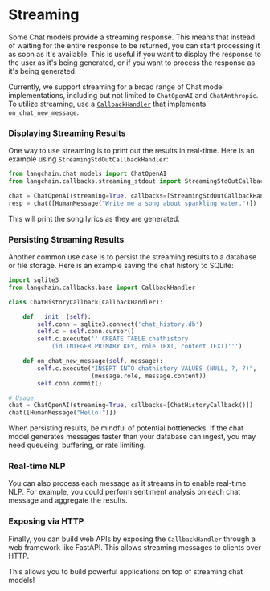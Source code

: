 

Streaming
=========

Some Chat models provide a streaming response. This means that instead of waiting for the entire response to be returned, you can start processing it as soon as it's available. This is useful if you want to display the response to the user as it's being generated, or if you want to process the response as it's being generated.

Currently, we support streaming for a broad range of Chat model implementations, including but not limited to `ChatOpenAI` and `ChatAnthropic`. To utilize streaming, use a [`CallbackHandler`](https://github.com/hwchase17/langchain/blob/master/langchain/callbacks/base.py) that implements `on_chat_new_message`. 

### Displaying Streaming Results

One way to use streaming is to print out the results in real-time. Here is an example using `StreamingStdOutCallbackHandler`:

```python
from langchain.chat_models import ChatOpenAI
from langchain.callbacks.streaming_stdout import StreamingStdOutCallbackHandler

chat = ChatOpenAI(streaming=True, callbacks=[StreamingStdOutCallbackHandler()])
resp = chat([HumanMessage("Write me a song about sparkling water.")])
```

This will print the song lyrics as they are generated.

### Persisting Streaming Results 

Another common use case is to persist the streaming results to a database or file storage. Here is an example saving the chat history to SQLite:

```python
import sqlite3
from langchain.callbacks.base import CallbackHandler

class ChatHistoryCallback(CallbackHandler):

    def __init__(self):
        self.conn = sqlite3.connect('chat_history.db')
        self.c = self.conn.cursor()
        self.c.execute('''CREATE TABLE chathistory
            (id INTEGER PRIMARY KEY, role TEXT, content TEXT)''')

    def on_chat_new_message(self, message):
        self.c.execute("INSERT INTO chathistory VALUES (NULL, ?, ?)",  
                       (message.role, message.content))
        self.conn.commit()

# Usage:
chat = ChatOpenAI(streaming=True, callbacks=[ChatHistoryCallback()])
chat([HumanMessage("Hello!")]) 
```

When persisting results, be mindful of potential bottlenecks. If the chat model generates messages faster than your database can ingest, you may need queueing, buffering, or rate limiting.

### Real-time NLP

You can also process each message as it streams in to enable real-time NLP. For example, you could perform sentiment analysis on each chat message and aggregate the results.

### Exposing via HTTP

Finally, you can build web APIs by exposing the `CallbackHandler` through a web framework like FastAPI. This allows streaming messages to clients over HTTP.

This allows you to build powerful applications on top of streaming chat models!

